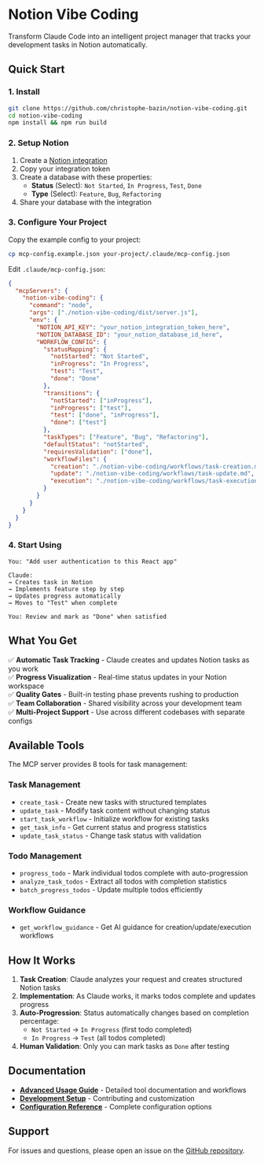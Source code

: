 # Notion Vibe Coding

Transform Claude Code into an intelligent project manager that tracks your development tasks in Notion automatically.

## Quick Start

### 1. Install

```bash
git clone https://github.com/christophe-bazin/notion-vibe-coding.git
cd notion-vibe-coding
npm install && npm run build
```

### 2. Setup Notion

1. Create a [Notion integration](https://www.notion.so/my-integrations)
2. Copy your integration token
3. Create a database with these properties:
   - **Status** (Select): `Not Started`, `In Progress`, `Test`, `Done`
   - **Type** (Select): `Feature`, `Bug`, `Refactoring`
4. Share your database with the integration

### 3. Configure Your Project

Copy the example config to your project:

```bash
cp mcp-config.example.json your-project/.claude/mcp-config.json
```

Edit `.claude/mcp-config.json`:

```json
{
  "mcpServers": {
    "notion-vibe-coding": {
      "command": "node",
      "args": ["./notion-vibe-coding/dist/server.js"],
      "env": {
        "NOTION_API_KEY": "your_notion_integration_token_here",
        "NOTION_DATABASE_ID": "your_notion_database_id_here",
        "WORKFLOW_CONFIG": {
          "statusMapping": {
            "notStarted": "Not Started",
            "inProgress": "In Progress",
            "test": "Test",
            "done": "Done"
          },
          "transitions": {
            "notStarted": ["inProgress"],
            "inProgress": ["test"],
            "test": ["done", "inProgress"],
            "done": ["test"]
          },
          "taskTypes": ["Feature", "Bug", "Refactoring"],
          "defaultStatus": "notStarted",
          "requiresValidation": ["done"],
          "workflowFiles": {
            "creation": "./notion-vibe-coding/workflows/task-creation.md",
            "update": "./notion-vibe-coding/workflows/task-update.md",
            "execution": "./notion-vibe-coding/workflows/task-execution.md"
          }
        }
      }
    }
  }
}
```

### 4. Start Using

```
You: "Add user authentication to this React app"

Claude: 
→ Creates task in Notion
→ Implements feature step by step
→ Updates progress automatically
→ Moves to "Test" when complete

You: Review and mark as "Done" when satisfied
```

## What You Get

✅ **Automatic Task Tracking** - Claude creates and updates Notion tasks as you work  
✅ **Progress Visualization** - Real-time status updates in your Notion workspace  
✅ **Quality Gates** - Built-in testing phase prevents rushing to production  
✅ **Team Collaboration** - Shared visibility across your development team  
✅ **Multi-Project Support** - Use across different codebases with separate configs  

## Available Tools

The MCP server provides 8 tools for task management:

### Task Management
- `create_task` - Create new tasks with structured templates
- `update_task` - Modify task content without changing status
- `start_task_workflow` - Initialize workflow for existing tasks
- `get_task_info` - Get current status and progress statistics
- `update_task_status` - Change task status with validation

### Todo Management  
- `progress_todo` - Mark individual todos complete with auto-progression
- `analyze_task_todos` - Extract all todos with completion statistics
- `batch_progress_todos` - Update multiple todos efficiently

### Workflow Guidance
- `get_workflow_guidance` - Get AI guidance for creation/update/execution workflows

## How It Works

1. **Task Creation**: Claude analyzes your request and creates structured Notion tasks
2. **Implementation**: As Claude works, it marks todos complete and updates progress
3. **Auto-Progression**: Status automatically changes based on completion percentage:
   - `Not Started` → `In Progress` (first todo completed)
   - `In Progress` → `Test` (all todos completed)
4. **Human Validation**: Only you can mark tasks as `Done` after testing

## Documentation

- **[Advanced Usage Guide](docs/advanced-usage.md)** - Detailed tool documentation and workflows
- **[Development Setup](docs/development.md)** - Contributing and customization
- **[Configuration Reference](docs/configuration.md)** - Complete configuration options

## Support

For issues and questions, please open an issue on the [GitHub repository](https://github.com/christophe-bazin/notion-vibe-coding).

